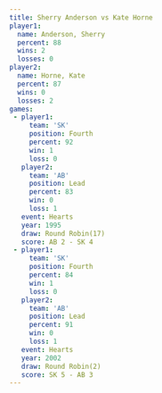 ```yaml
---
title: Sherry Anderson vs Kate Horne
player1:                
  name: Anderson, Sherry
  percent: 88           
  wins: 2               
  losses: 0             
player2:                
  name: Horne, Kate     
  percent: 87           
  wins: 0               
  losses: 2             
games:
 - player1:          
     team: 'SK'      
     position: Fourth
     percent: 92     
     win: 1          
     loss: 0         
   player2:        
     team: 'AB'    
     position: Lead
     percent: 83   
     win: 0        
     loss: 1       
   event: Hearts        
   year: 1995           
   draw: Round Robin(17)
   score: AB 2 - SK 4   
 - player1:          
     team: 'SK'      
     position: Fourth
     percent: 84     
     win: 1          
     loss: 0         
   player2:        
     team: 'AB'    
     position: Lead
     percent: 91   
     win: 0        
     loss: 1       
   event: Hearts       
   year: 2002          
   draw: Round Robin(2)
   score: SK 5 - AB 3  
---
```

